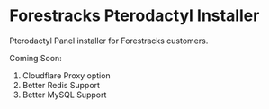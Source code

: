 # Forestracks Pterodactyl Installer
Pterodactyl Panel installer for Forestracks customers.


Coming Soon:
1) Cloudflare Proxy option
2) Better Redis Support
3) Better MySQL Support

